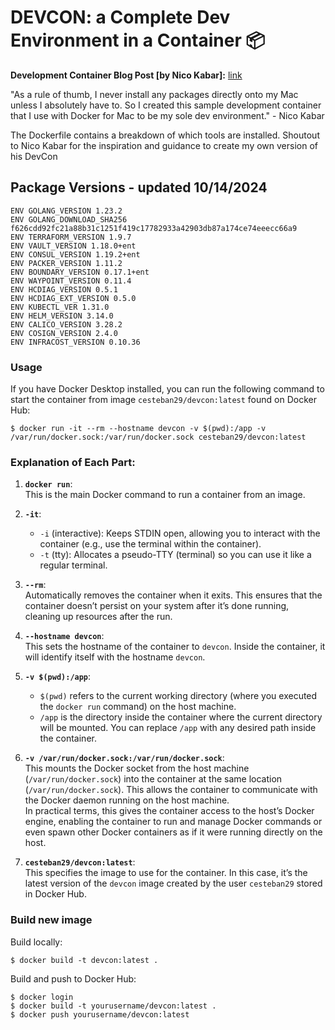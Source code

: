 # DEVCON: a Complete Dev Environment in a Container 📦 

**Development Container Blog Post [by Nico Kabar]:** [link](https://medium.com/@nicolakabar/the-ultimate-development-environment-moving-from-vagrant-to-docker-for-mac-532bcf07e186)

"As a rule of thumb, I never install any packages directly onto my Mac unless I absolutely have to. So I created this sample development container that I use with Docker for Mac to be my sole dev environment." - Nico Kabar

The Dockerfile contains a breakdown of which tools are installed.
Shoutout to Nico Kabar for the inspiration and guidance to create my own version of his DevCon


## Package Versions - updated 10/14/2024
```
ENV GOLANG_VERSION 1.23.2
ENV GOLANG_DOWNLOAD_SHA256 f626cdd92fc21a88b31c1251f419c17782933a42903db87a174ce74eeecc66a9
ENV TERRAFORM_VERSION 1.9.7
ENV VAULT_VERSION 1.18.0+ent
ENV CONSUL_VERSION 1.19.2+ent
ENV PACKER_VERSION 1.11.2
ENV BOUNDARY_VERSION 0.17.1+ent
ENV WAYPOINT_VERSION 0.11.4
ENV HCDIAG_VERSION 0.5.1
ENV HCDIAG_EXT_VERSION 0.5.0
ENV KUBECTL_VER 1.31.0
ENV HELM_VERSION 3.14.0
ENV CALICO_VERSION 3.28.2
ENV COSIGN_VERSION 2.4.0
ENV INFRACOST_VERSION 0.10.36
```
### Usage
If you have Docker Desktop installed, you can run the following command to start the container from image `cesteban29/devcon:latest` found on Docker Hub:

```
$ docker run -it --rm --hostname devcon -v $(pwd):/app -v /var/run/docker.sock:/var/run/docker.sock cesteban29/devcon:latest
```

### Explanation of Each Part:

1. **`docker run`**:  
   This is the main Docker command to run a container from an image.

2. **`-it`**:  
   - `-i` (interactive): Keeps STDIN open, allowing you to interact with the container (e.g., use the terminal within the container).  
   - `-t` (tty): Allocates a pseudo-TTY (terminal) so you can use it like a regular terminal.

3. **`--rm`**:  
   Automatically removes the container when it exits. This ensures that the container doesn’t persist on your system after it’s done running, cleaning up resources after the run.

4. **`--hostname devcon`**:  
   This sets the hostname of the container to `devcon`. Inside the container, it will identify itself with the hostname `devcon`.

5. **`-v $(pwd):/app`**:  
   - `$(pwd)` refers to the current working directory (where you executed the `docker run` command) on the host machine.  
   - `/app` is the directory inside the container where the current directory will be mounted. You can replace `/app` with any desired path inside the container.

6. **`-v /var/run/docker.sock:/var/run/docker.sock`**:  
   This mounts the Docker socket from the host machine (`/var/run/docker.sock`) into the container at the same location (`/var/run/docker.sock`). This allows the container to communicate with the Docker daemon running on the host machine.  
   In practical terms, this gives the container access to the host’s Docker engine, enabling the container to run and manage Docker commands or even spawn other Docker containers as if it were running directly on the host.

7. **`cesteban29/devcon:latest`**:  
   This specifies the image to use for the container. In this case, it’s the latest version of the `devcon` image created by the user `cesteban29` stored in Docker Hub.

### Build new image

Build locally:

```
$ docker build -t devcon:latest .
```

Build and push to Docker Hub:

```
$ docker login
$ docker build -t yourusername/devcon:latest .
$ docker push yourusername/devcon:latest
```



 

